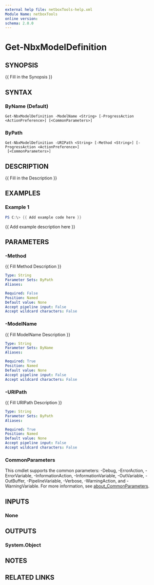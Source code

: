 ```yaml
---
external help file: netboxTools-help.xml
Module Name: netboxTools
online version:
schema: 2.0.0
---
```


# Get-NbxModelDefinition

## SYNOPSIS
{{ Fill in the Synopsis }}

## SYNTAX

### ByName (Default)
```
Get-NbxModelDefinition -ModelName <String> [-ProgressAction <ActionPreference>] [<CommonParameters>]
```

### ByPath
```
Get-NbxModelDefinition -URIPath <String> [-Method <String>] [-ProgressAction <ActionPreference>]
 [<CommonParameters>]
```

## DESCRIPTION
{{ Fill in the Description }}

## EXAMPLES

### Example 1
```powershell
PS C:\> {{ Add example code here }}
```

{{ Add example description here }}

## PARAMETERS

### -Method
{{ Fill Method Description }}

```yaml
Type: String
Parameter Sets: ByPath
Aliases:

Required: False
Position: Named
Default value: None
Accept pipeline input: False
Accept wildcard characters: False
```

### -ModelName
{{ Fill ModelName Description }}

```yaml
Type: String
Parameter Sets: ByName
Aliases:

Required: True
Position: Named
Default value: None
Accept pipeline input: False
Accept wildcard characters: False
```

### -URIPath
{{ Fill URIPath Description }}

```yaml
Type: String
Parameter Sets: ByPath
Aliases:

Required: True
Position: Named
Default value: None
Accept pipeline input: False
Accept wildcard characters: False
```



### CommonParameters
This cmdlet supports the common parameters: -Debug, -ErrorAction, -ErrorVariable, -InformationAction, -InformationVariable, -OutVariable, -OutBuffer, -PipelineVariable, -Verbose, -WarningAction, and -WarningVariable. For more information, see [about_CommonParameters](http://go.microsoft.com/fwlink/?LinkID=113216).

## INPUTS

### None

## OUTPUTS

### System.Object
## NOTES

## RELATED LINKS
